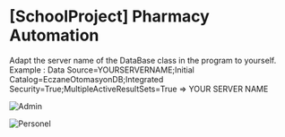 # [SchoolProject] Pharmacy Automation

Adapt the server name of the DataBase class in the program to yourself.<br>
Example : Data Source=YOURSERVERNAME;Initial Catalog=EczaneOtomasyonDB;Integrated Security=True;MultipleActiveResultSets=True
=> YOUR SERVER NAME

![Admin](https://user-images.githubusercontent.com/75525280/147620813-3f891f7d-aead-4350-b4df-2b033562054e.gif)

![Personel](https://user-images.githubusercontent.com/75525280/147620843-f5f09adc-2be6-4c19-a680-0f6c8336635d.gif)
